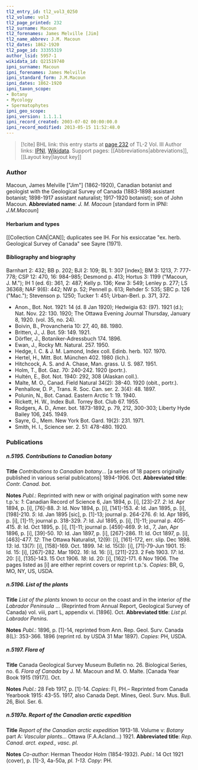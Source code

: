```yaml
---
tl2_entry_id: tl2_vol3_0250
tl2_volume: vol3
tl2_page_printed: 232
tl2_surname: Macoun
tl2_forenames: James Melville [Jim]
tl2_name_abbrev: J.M. Macoun
tl2_dates: 1862-1920
tl2_page_id: 33355319
author_lsid: 5957-1
wikidata_id: Q21519740
ipni_surname: Macoun
ipni_forenames: James Melville
ipni_standard_form: J.M.Macoun
ipni_dates: 1862-1920
ipni_taxon_scope: 
- Botany
- Mycology
- Spermatophytes
ipni_geo_scope: 
ipni_version: 1.1.1.1
ipni_record_created: 2003-07-02 00:00:00.0
ipni_record_modified: 2013-05-15 11:52:48.0
---
```


> [!cite] BHL link: this entry starts at [page 232](https://www.biodiversitylibrary.org/page/33355319) of TL-2 Vol. III
> Author links: [IPNI](https://www.ipni.org/a/5957-1), [Wikidata](https://www.wikidata.org/wiki/Q21519740). Support pages: [[Abbreviations|abbreviations]], [[Layout key|layout key]]

### Author

Macoun, James Melville \["Jim"\] (1862-1920), Canadian botanist and geologist with the Geological Survey of Canada (1883-1898 assistant botanist; 1898-1917 assistant naturalist; 1917-1920 botanist); son of John Macoun. 
**Abbreviated name**: *J. M. Macoun* \[standard form in IPNI: *J.M.Macoun*\]

#### Herbarium and types

[[Collection CAN|CAN]]; duplicates see IH. For his exsiccatae "ex. herb. Geological Survey of Canada" see Sayre (1971).

#### Bibliography and biography

Barnhart 2: 432; BB p. 202; BJI 2: 109; BL 1: 307 \[index\]; BM 3: 1213, 7: 777-778; CSP 12: 470, 16: 984-985; Desmond p. 413; Hortus 3: 1199 ("Macoun, J. M."); IH 1 (ed. 6): 361, 2: 487; Kelly p. 136; Kew 3: 549; Lenley p. 277; LS 36368; NAF 9(6): 442; NW p. 52; Pennell p. 613; Rehder 5: 535; SBC p. 126 ("Mac."); Stevenson p. 1250; Tucker 1: 451; Urban-Berl. p. 371, 372.
- Anon., Bot. Not. 1921: 14 (d. 8 Jan 1920); Hedwigia 63: (97). 1921 (d.); Nat. Nov. 22: 130. 1920; The Ottawa Evening Journal Thursday, January 8, 1920. (vol. 35, no. 24).
- Boivin, B., Provancheria 10: 27, 40, 88. 1980.
- Britten, J., J. Bot. 59: 149. 1921.
- Dörfler, J., Botaniker-Adressbuch 174. 1896.
- Ewan, J., Rocky Mt. Natural. 257. 1950.
- Hedge, I. C. & J. M. Lamond, Index coll. Edinb. herb. 107. 1970.
- Hertel, H., Mitt. Bot. München 402. 1980 (lich.).
- Hitchcock, A. S. and A. Chase, Man. grass. U. S. 987. 1951.
- Holm, T., Bot. Gaz. 70: 240-242. 1920 (portr.).
- Hultén, E., Bot. Not. 1940: 292, 308 (Alaskan coll.).
- Malte, M. O., Canad. Field Natural 34(2): 38-40. 1920 (obit., portr.).
- Penhallow, D. P., Trans. R. Soc. Can. ser. 2. 3(4): 48. 1897.
- Polunin, N., Bot. Canad. Eastern Arctic 1: 19. 1940.
- Rickett, H. W., Index Bull. Torrey Bot. Club 67. 1955.
- Rodgers, A. D., Amer. bot. 1873-1892, p. 79, 212, 300-303; Liberty Hyde Bailey 106, 245. 1949.
- Sayre, G., Mem. New York Bot. Gard. 19(2): 231. 1971.
- Smith, H. I., Science ser. 2. 51: 478-480. 1920.

### Publications

##### n.5195. Contributions to Canadian botany

**Title**
*Contributions to Canadian botany*... \[a series of 18 papers originally published in various serial publicatons\] 1894-1906. Oct.
**Abbreviated title**: *Contr. Canad. bot.*

**Notes**
*Publ*.: Reprinted with new or with original pagination with some new t.p.'s:
*1*: Canadian Record of Science 6, Jan 1894, p. \[i\], \[23\]-27.
*2*: Id. Apr 1894, p. \[i\], \[76\]-88.
*3*: Id. Nov 1894, p. \[i\], \[141\]-153.
*4*: Id. Jan 1895, p. \[i\], \[198\]-210.
*5*: Id. Jan 1895 \[sic\], p. \[1\]-13; journal p. 264-276.
*6*: Id. Apr 1895, p. \[i\], \[1\]-11; journal p. 318-329.
*7*: Id. Jul 1895, p. \[i\], \[1\]-11; journal p. 405-415.
*8*: Id. Oct 1895, p. \[i\], \[1\]-11; journal p. \[459\]-469.
*9*: Id., 7, Jan, Apr 1896, p. \[i\], \[39\]-50.
*10*: Id. Jan 1897, p. \[i\], \[267\]-286.
*11*: Id. Oct 1897, p. \[i\], \[463\]-477.
*12*: The Ottawa Naturalist, 12(9): \[i\], \[161\]-172, err. slip. Dec 1898.
*13*: Id. 13(7): \[i\], \[158\]-169. Oct. 1899.
*14*: Id. 15(3): \[i\], \[71\]-79-Jun 1901.
*15*: Id. 15: \[i\], \[267\]-282. Mar 1902.
*16*: Id. 16: \[i\], \[211\]-223. 2 Feb 1903.
*17*: Id. 20: \[i\], \[135\]-143. 15 Oct 1906.
*18*: Id. 20: \[i\], \[162\]-171. 6 Nov 1906.
The pages listed as \[i\] are either reprint covers or reprint t.p.'s.
*Copies*: BR, G, MO, NY, US, USDA.

##### n.5196. List of the plants

**Title**
*List of the plants* known to occur on the coast and in the interior *of the Labrador Peninsula* ... (Reprinted from Annual Report, Geological Survey of Canada) vol. viii, part L, appendix vi. \[1896\]. Oct.
**Abbreviated title**: *List pl. Labrador Penins.*

**Notes**
*Publ*.: 1896, p. \[1\]-14, reprinted from Ann. Rep. Geol. Surv. Canada 8(L): 353-366. 1896 (reprint rd. by USDA 31 Mar 1897). *Copies*: PH, USDA.

##### n.5197. Flora of

**Title**
Canada Geological Survey Museum Bulletin no. 26. Biological Series, no. 6. *Flora of* *Canada* by J. M. Macoun and M. O. Malte. \[Canada Year Book 1915 (1917)\]. Oct.

**Notes**
*Publ*.: 28 Feb 1917, p. \[1\]-14. *Copies*: FI, PH.– Reprinted from Canada Yearbook 1915: 43-55. 1917, also Canada Dept. Mines, Geol. Surv. Mus. Bull. 26, Biol. Ser. 6.

##### n.5197a. Report of the Canadian arctic expedition

**Title**
*Report of the Canadian arctic expedition* 1913-18. Volume v: *Botany* part A: *Vascular* *plants*... Ottawa (F.A.Acland...) 1921.
**Abbreviated title**: *Rep. Canad. arct. exped., vasc. pl.*

**Notes**
*Co-author*: Herman Theodor Holm (1854-1932).
*Publ*.: 14 Oct 1921 (cover), p. \[1\]-3, 4a-50a, *pl. 1-13. Copy*: PH.

